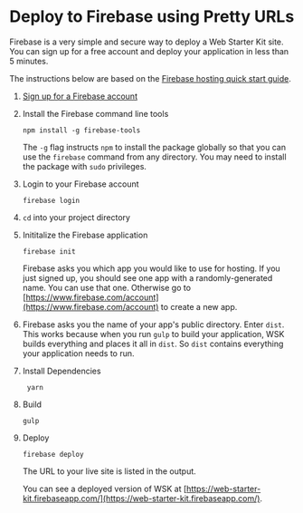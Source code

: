 # Deploy to Firebase using Pretty URLs

Firebase is a very simple and secure way to deploy a Web Starter Kit site. You can sign up for a free account and deploy your application in less than 5 minutes.

The instructions below are based on the [Firebase hosting quick start
guide](https://www.firebase.com/docs/hosting/quickstart.html).

1.  [Sign up for a Firebase account](https://www.firebase.com/signup/)

1.  Install the Firebase command line tools

        npm install -g firebase-tools

    The `-g` flag instructs `npm` to install the package globally so that you
    can use the `firebase` command from any directory. You may need
    to install the package with `sudo` privileges.

1.  Login to your Firebase account

        firebase login

1.  `cd` into your project directory

1.  Inititalize the Firebase application

        firebase init

    Firebase asks you which app you would like to use for hosting. If you just
    signed up, you should see one app with a randomly-generated name. You can
    use that one. Otherwise go to
    [https://www.firebase.com/account](https://www.firebase.com/account) to
    create a new app.

1.  Firebase asks you the name of your app's public directory. Enter `dist`.
    This works because when you run `gulp` to build your application, WSK
    builds everything and places it all in `dist`. So `dist` contains
    everything your application needs to run.
    
1. Install Dependencies 
         
        yarn 

1.  Build

        gulp

1.  Deploy

        firebase deploy

    The URL to your live site is listed in the output.

    You can see a deployed version of WSK at [https://web-starter-kit.firebaseapp.com/](https://web-starter-kit.firebaseapp.com/).
